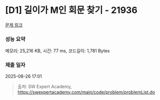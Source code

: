 # [D1] 길이가 M인 회문 찾기 - 21936 

[문제 링크](https://swexpertacademy.com/main/code/problem/problemDetail.do?contestProbId=AZFkKmLa1zEDFAQW) 

### 성능 요약

메모리: 25,216 KB, 시간: 77 ms, 코드길이: 1,781 Bytes

### 제출 일자

2025-08-26 17:01



> 출처: SW Expert Academy, https://swexpertacademy.com/main/code/problem/problemList.do